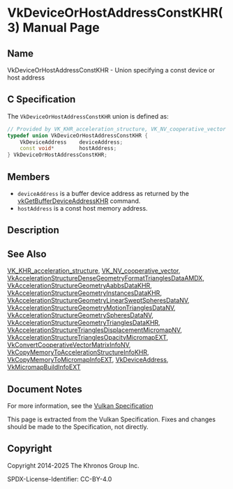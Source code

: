 # VkDeviceOrHostAddressConstKHR(3) Manual Page

## Name

VkDeviceOrHostAddressConstKHR - Union specifying a const device or host address



## [](#_c_specification)C Specification

The `VkDeviceOrHostAddressConstKHR` union is defined as:

```c++
// Provided by VK_KHR_acceleration_structure, VK_NV_cooperative_vector
typedef union VkDeviceOrHostAddressConstKHR {
    VkDeviceAddress    deviceAddress;
    const void*        hostAddress;
} VkDeviceOrHostAddressConstKHR;
```

## [](#_members)Members

- `deviceAddress` is a buffer device address as returned by the [vkGetBufferDeviceAddressKHR](https://registry.khronos.org/vulkan/specs/latest/man/html/vkGetBufferDeviceAddressKHR.html) command.
- `hostAddress` is a const host memory address.

## [](#_description)Description

## [](#_see_also)See Also

[VK\_KHR\_acceleration\_structure](https://registry.khronos.org/vulkan/specs/latest/man/html/VK_KHR_acceleration_structure.html), [VK\_NV\_cooperative\_vector](https://registry.khronos.org/vulkan/specs/latest/man/html/VK_NV_cooperative_vector.html), [VkAccelerationStructureDenseGeometryFormatTrianglesDataAMDX](https://registry.khronos.org/vulkan/specs/latest/man/html/VkAccelerationStructureDenseGeometryFormatTrianglesDataAMDX.html), [VkAccelerationStructureGeometryAabbsDataKHR](https://registry.khronos.org/vulkan/specs/latest/man/html/VkAccelerationStructureGeometryAabbsDataKHR.html), [VkAccelerationStructureGeometryInstancesDataKHR](https://registry.khronos.org/vulkan/specs/latest/man/html/VkAccelerationStructureGeometryInstancesDataKHR.html), [VkAccelerationStructureGeometryLinearSweptSpheresDataNV](https://registry.khronos.org/vulkan/specs/latest/man/html/VkAccelerationStructureGeometryLinearSweptSpheresDataNV.html), [VkAccelerationStructureGeometryMotionTrianglesDataNV](https://registry.khronos.org/vulkan/specs/latest/man/html/VkAccelerationStructureGeometryMotionTrianglesDataNV.html), [VkAccelerationStructureGeometrySpheresDataNV](https://registry.khronos.org/vulkan/specs/latest/man/html/VkAccelerationStructureGeometrySpheresDataNV.html), [VkAccelerationStructureGeometryTrianglesDataKHR](https://registry.khronos.org/vulkan/specs/latest/man/html/VkAccelerationStructureGeometryTrianglesDataKHR.html), [VkAccelerationStructureTrianglesDisplacementMicromapNV](https://registry.khronos.org/vulkan/specs/latest/man/html/VkAccelerationStructureTrianglesDisplacementMicromapNV.html), [VkAccelerationStructureTrianglesOpacityMicromapEXT](https://registry.khronos.org/vulkan/specs/latest/man/html/VkAccelerationStructureTrianglesOpacityMicromapEXT.html), [VkConvertCooperativeVectorMatrixInfoNV](https://registry.khronos.org/vulkan/specs/latest/man/html/VkConvertCooperativeVectorMatrixInfoNV.html), [VkCopyMemoryToAccelerationStructureInfoKHR](https://registry.khronos.org/vulkan/specs/latest/man/html/VkCopyMemoryToAccelerationStructureInfoKHR.html), [VkCopyMemoryToMicromapInfoEXT](https://registry.khronos.org/vulkan/specs/latest/man/html/VkCopyMemoryToMicromapInfoEXT.html), [VkDeviceAddress](https://registry.khronos.org/vulkan/specs/latest/man/html/VkDeviceAddress.html), [VkMicromapBuildInfoEXT](https://registry.khronos.org/vulkan/specs/latest/man/html/VkMicromapBuildInfoEXT.html)

## [](#_document_notes)Document Notes

For more information, see the [Vulkan Specification](https://registry.khronos.org/vulkan/specs/latest/html/vkspec.html#VkDeviceOrHostAddressConstKHR)

This page is extracted from the Vulkan Specification. Fixes and changes should be made to the Specification, not directly.

## [](#_copyright)Copyright

Copyright 2014-2025 The Khronos Group Inc.

SPDX-License-Identifier: CC-BY-4.0